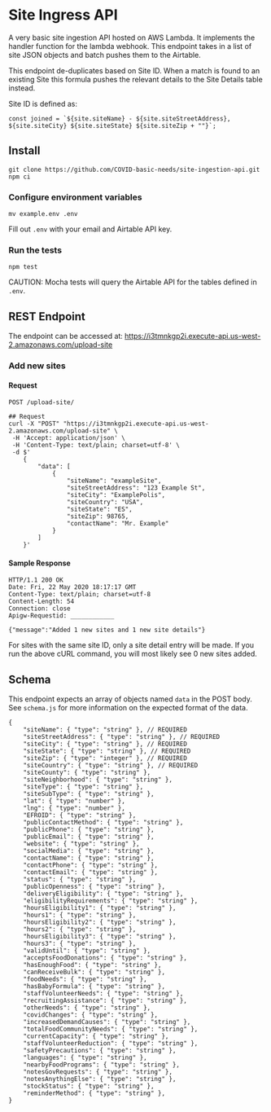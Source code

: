 # Site Ingress API

A very basic site ingestion API hosted on AWS Lambda. It implements the handler function for the lambda webhook. This endpoint takes in a list of site JSON objects and batch pushes them to the Airtable.

This endpoint de-duplicates based on Site ID. When a match is found to an existing Site this formula pushes the relevant details to the Site Details table instead.

Site ID is defined as:

    const joined = `${site.siteName} - ${site.siteStreetAddress}, ${site.siteCity} ${site.siteState} ${site.siteZip + ""}`;

## Install

    git clone https://github.com/COVID-basic-needs/site-ingestion-api.git
    npm ci

### Configure environment variables

    mv example.env .env

Fill out `.env` with your email and Airtable API key.

### Run the tests

    npm test

CAUTION: Mocha tests will query the Airtable API for the tables defined in `.env`.

## REST Endpoint

The endpoint can be accessed at: <https://i3tmnkgp2i.execute-api.us-west-2.amazonaws.com/upload-site>

### Add new sites

#### Request

`POST /upload-site/`

    ## Request
    curl -X "POST" "https://i3tmnkgp2i.execute-api.us-west-2.amazonaws.com/upload-site" \
     -H 'Accept: application/json' \
     -H 'Content-Type: text/plain; charset=utf-8' \
     -d $'
        { 
            "data": [
                {
                    "siteName": "exampleSite",
                    "siteStreetAddress": "123 Example St",
                    "siteCity": "ExamplePolis",
                    "siteCountry": "USA",
                    "siteState": "ES",
                    "siteZip": 98765,
                    "contactName": "Mr. Example"
                }
            ]
        }'

#### Sample Response

    HTTP/1.1 200 OK
    Date: Fri, 22 May 2020 18:17:17 GMT
    Content-Type: text/plain; charset=utf-8
    Content-Length: 54
    Connection: close
    Apigw-Requestid: ____________

    {"message":"Added 1 new sites and 1 new site details"}

For sites with the same site ID, only a site detail entry will be made. If you run the above cURL command, you will most likely see 0 new sites added.

## Schema

This endpoint expects an array of objects named `data` in the POST body. See `schema.js` for more information on the expected format of the data.

    {
        "siteName": { "type": "string" }, // REQUIRED
        "siteStreetAddress": { "type": "string" }, // REQUIRED
        "siteCity": { "type": "string" }, // REQUIRED
        "siteState": { "type": "string" }, // REQUIRED
        "siteZip": { "type": "integer" }, // REQUIRED
        "siteCountry": { "type": "string" }, // REQUIRED
        "siteCounty": { "type": "string" },
        "siteNeighborhood": { "type": "string" },
        "siteType": { "type": "string" },
        "siteSubType": { "type": "string" },
        "lat": { "type": "number" },
        "lng": { "type": "number" },
        "EFROID": { "type": "string" },
        "publicContactMethod": { "type": "string" },
        "publicPhone": { "type": "string" },
        "publicEmail": { "type": "string" },
        "website": { "type": "string" },
        "socialMedia": { "type": "string" },
        "contactName": { "type": "string" },
        "contactPhone": { "type": "string" },
        "contactEmail": { "type": "string" },
        "status": { "type": "string" },
        "publicOpenness": { "type": "string" },
        "deliveryEligibility": { "type": "string" },
        "eligibilityRequirements": { "type": "string" },
        "hoursEligibility1": { "type": "string" },
        "hours1": { "type": "string" },
        "hoursEligibility2": { "type": "string" },
        "hours2": { "type": "string" },
        "hoursEligibility3": { "type": "string" },
        "hours3": { "type": "string" },
        "validUntil": { "type": "string" },
        "acceptsFoodDonations": { "type": "string" },
        "hasEnoughFood": { "type": "string" },
        "canReceiveBulk": { "type": "string" },
        "foodNeeds": { "type": "string" },
        "hasBabyFormula": { "type": "string" },
        "staffVolunteerNeeds": { "type": "string" },
        "recruitingAssistance": { "type": "string" },
        "otherNeeds": { "type": "string" },
        "covidChanges": { "type": "string" },
        "increasedDemandCauses": { "type": "string" },
        "totalFoodCommunityNeeds": { "type": "string" },
        "currentCapacity": { "type": "string" },
        "staffVolunteerReduction": { "type": "string" },
        "safetyPrecautions": { "type": "string" },
        "languages": { "type": "string" },
        "nearbyFoodPrograms": { "type": "string" },
        "notesGovRequests": { "type": "string" },
        "notesAnythingElse": { "type": "string" },
        "stockStatus": { "type": "string" },
        "reminderMethod": { "type": "string" },
    }
